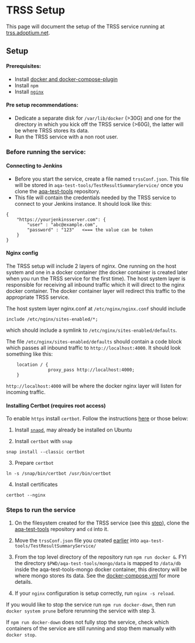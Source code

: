 # TRSS Setup

This page will document the setup of the TRSS service running at [trss.adoptium.net](https://trss.adoptium.net).

## Setup

#### Prerequisites:
- Install [docker and docker-compose-plugin](https://docs.docker.com/compose/install/linux/)
- Install `npm`
- Install [`nginx`](https://www.nginx.com/resources/wiki/start/topics/tutorials/install/)

#### Pre setup recommendations:
- Dedicate a separate disk for `/var/lib/docker` (>30G) and one for the directory in which you kick off the TRSS service (>60G), the latter will be where TRSS stores its data.
- Run the TRSS service with a non root user.

### Before running the service:

#### Connecting to Jenkins

- Before you start the service, create a file named `trssConf.json`. This file will be stored in `aqa-test-tools/TestResultSummaryService/` once you clone the [aqa-test-tools](https://github.com/adoptium/aqa-test-tools) repository.
- This file will contain the credentials needed by the TRSS service to connect to your Jenkins instance. It should look like this:
```
{
	"https://yourjenkinsserver.com": {
		"user" : "abc@example.com",
		"password" : "123"   <=== the value can be token
	}
}
```

#### Nginx config

The TRSS setup will include 2 layers of nginx. One running on the host system and one in a docker container (the docker container is created later when you run the TRSS service for the first time). The host system layer is responsible for receiving all inbound traffic which it will direct to the nginx docker container. The docker container layer will redirect this traffic to the appropriate TRSS service.

The host system layer nginx.conf at `/etc/nginx/nginx.conf` should include 
```
include /etc/nginx/sites-enabled/*;
```
which should include a symlink to `/etc/nginx/sites-enabled/defaults`.

The file `/etc/nginx/sites-enabled/defaults` should contain a code block which passes all inbound traffic to `http://localhost:4000`. It should look something like this:
```
    location / {
                proxy_pass http://localhost:4000;
    }
```

`http://localhost:4000` will be where the docker nginx layer will listen for incoming traffic.

#### Installing Certbot (requires root access)

To enable `https` install `certbot`. Follow the instructions [here](https://certbot.eff.org/instructions?ws=nginx&os=ubuntufocal) or those below:

1. Install [`snapd`](https://snapcraft.io/docs/installing-snapd), may already be installed on Ubuntu

2. Install `certbot` with `snap`
```
snap install --classic certbot
```
3. Prepare `certbot`
```
ln -s /snap/bin/certbot /usr/bin/certbot
```
4. Install certificates
```
certbot --nginx
```

### Steps to run the service

1. On the filesystem created for the TRSS service (see this [step](https://github.com/adoptium/infrastructure/blob/master/docs/Setup-TRSS.md#pre-setup-recommendations)), clone the [aqa-test-tools](https://github.com/adoptium/aqa-test-tools) repository and `cd` into it.

2. Move the `trssConf.json` file you created [earlier](https://github.com/adoptium/infrastructure/blob/master/docs/Setup-TRSS.md#Connecting-to-Jenkins) into `aqa-test-tools/TestResultSummaryService/`

3. From the top level directory of the repository run `npm run docker &`. FYI the directory `$PWD/aqa-test-tools/mongo/data` is mapped to `/data/db` inside the aqa-test-tools-mongo docker container, this directory will be where mongo stores its data. See the [docker-compose.yml](https://github.com/adoptium/aqa-test-tools/blob/master/docker-compose.yml) for more details.

4. If your `nginx` configuration is setup correctly, run `nginx -s reload`.

If you would like to stop the service run `npm run docker-down`, then run `docker system prune` before rerunning the service with step 3.

If `npm run docker-down` does not fully stop the service, check which containers of the service are still running and stop them manually with `docker stop`.
